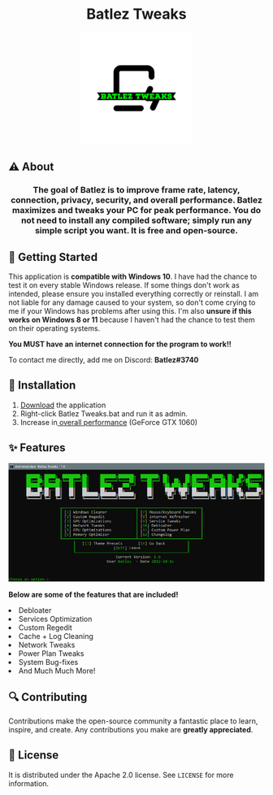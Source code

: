 <h1 align="center">
Batlez Tweaks </h1> <p align="center">
 <img src="https://raw.githubusercontent.com/Batlez/Batlez/main/images/Batlez-Tweaks-logos.png" width="220" height="220"> </p>
 
## ⚠️ About
<h3 align="center">
The goal of Batlez is to improve frame rate, latency, connection, privacy, security, and overall performance. Batlez maximizes and tweaks your PC for peak performance. You do not need to install any compiled software; simply run any simple script you want. It is free and open-source. </h3>

## 🛑 Getting Started 
This application is **compatible with Windows 10**. I have had the chance to test it on every stable Windows release. If some things don't work as intended, please ensure you installed everything correctly or reinstall. I am not liable for any damage caused to your system, so don't come crying to me if your Windows has problems after using this. I'm also **unsure if this works on Windows 8 or 11** because I haven't had the chance to test them on their operating systems.

**You MUST have an internet connection for the program to work!!**

To contact me directly, add me on Discord: **Batlez#3740**

## 🔨 Installation
 1. [Download](https://github.com/Batlez/Batlez/releases/latest/) the application 
 2. Right-click Batlez Tweaks.bat and run it as admin. 
 3. Increase in[ overall performance](https://raw.githubusercontent.com/Batlez/Batlez/main/images/minecraft.png) (GeForce GTX 1060)

## ✨ Features 
[![Product Name Screen Shot][product-screenshot]](https://github.com/Batlez/Batlez)

**Below are some of the features that are included!**

  
<li> Debloater </li>
<li> Services Optimization </li>
<li> Custom Regedit </li>
<li> Cache + Log Cleaning </li>
<li> Network Tweaks </li>
<li> Power Plan Tweaks </li>
<li> System Bug-fixes </li>
<li> And Much Much More! </li>


## 🔍 Contributing

Contributions make the open-source community a fantastic place to learn, inspire, and create. Any contributions you make are **greatly appreciated**.

## 📖 License

It is distributed under the Apache 2.0 license. See `LICENSE` for more information.


[product-screenshot]: https://raw.githubusercontent.com/Batlez/Batlez/main/images/BatlezTweaks.PNG
